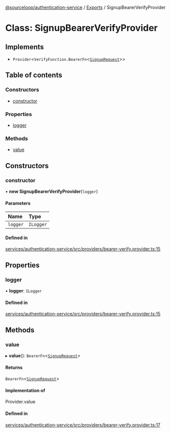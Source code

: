 [@sourceloop/authentication-service](../README.md) / [Exports](../modules.md) / SignupBearerVerifyProvider

# Class: SignupBearerVerifyProvider

## Implements

- `Provider`<`VerifyFunction.BearerFn`<[`SignupRequest`](SignupRequest.md)\>\>

## Table of contents

### Constructors

- [constructor](SignupBearerVerifyProvider.md#constructor)

### Properties

- [logger](SignupBearerVerifyProvider.md#logger)

### Methods

- [value](SignupBearerVerifyProvider.md#value)

## Constructors

### constructor

• **new SignupBearerVerifyProvider**(`logger`)

#### Parameters

| Name | Type |
| :------ | :------ |
| `logger` | `ILogger` |

#### Defined in

[services/authentication-service/src/providers/bearer-verify.provider.ts:15](https://github.com/sourcefuse/loopback4-microservice-catalog/blob/bc2553587/services/authentication-service/src/providers/bearer-verify.provider.ts#L15)

## Properties

### logger

• **logger**: `ILogger`

#### Defined in

[services/authentication-service/src/providers/bearer-verify.provider.ts:15](https://github.com/sourcefuse/loopback4-microservice-catalog/blob/bc2553587/services/authentication-service/src/providers/bearer-verify.provider.ts#L15)

## Methods

### value

▸ **value**(): `BearerFn`<[`SignupRequest`](SignupRequest.md)\>

#### Returns

`BearerFn`<[`SignupRequest`](SignupRequest.md)\>

#### Implementation of

Provider.value

#### Defined in

[services/authentication-service/src/providers/bearer-verify.provider.ts:17](https://github.com/sourcefuse/loopback4-microservice-catalog/blob/bc2553587/services/authentication-service/src/providers/bearer-verify.provider.ts#L17)
